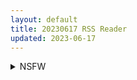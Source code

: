 ```yaml
---
layout: default
title: 20230617 RSS Reader
updated: 2023-06-17
---
```


<details class='content-parent'>
<summary>
NSFW
</summary>
<details class='content-child'>
<summary>
<span class='rss-title'> [小春个人汉化][ばっくゆあらっく (mogO-721)] 巫女鬼姦 </span> <a class='rss-link' href='https://gmgard.com/gm122764' target='_blank'>&nbsp;</a>
<div class='rss-published'> 🕛 20230617 16:04:32</div>
</summary>
<img src="https://static.gmgard.us/Images/upload/13331172331412094.jpg" /><br /><p>人类与鬼族们的战斗即将进入尾声</p>
</details>
<details class='content-child'>
<summary>
<span class='rss-title'> [steam官中][RJ01060153][PEACH CAT] 処女と執事と魔女の島V1.02 </span> <a class='rss-link' href='https://gmgard.com/gm122760' target='_blank'>&nbsp;</a>
<div class='rss-published'> 🕛 20230617 14:57:50</div>
</summary>
<img src="https://static.gmgard.us/Images/upload/19960171755152667.jpg" /><br /><p>
伊莉娜是一名居住在瓦贝因岛上的见习魔女，
与她的母亲赛丽娜塔以及管家雷加德住在一起。
光阴荏苒，伊莉娜也到了接受晋升为真正的魔女的试炼的年纪。
这场试炼的内容是前往岛上几处拥有魔力的泉水，并且在泉水中沐浴，让身体直接吸收蕴藏在泉水中的魔力。
如果换做平时，这样的试炼和旅游相差无几；可巧合的是，瓦贝因岛突然成为了作恶多端的魔王的目标！
魔王释放出了大批强大的魔物，意图将瓦贝因岛占为己有。
身为前任</p>
</details>
<details class='content-child'>
<summary>
<span class='rss-title'> 闪乱神乐 ESTIVAL VERSUS 四季 </span> <a class='rss-link' href='https://gmgard.com/gm122765' target='_blank'>&nbsp;</a>
<div class='rss-published'> 🕛 20230617 13:37:27</div>
</summary>
<img src="https://static.gmgard.us/Images/upload/15059172137277776.jpg" /><br /><p>闪乱神乐EV白金了，纪念图一张。</p>
</details>
<details class='content-child'>
<summary>
<span class='rss-title'> (同人誌) [おとなごっこ委員会 (よろず)] 僕らのCQC (オリジナル) </span> <a class='rss-link' href='https://gmgard.com/gm122763' target='_blank'>&nbsp;</a>
<div class='rss-published'> 🕛 20230617 12:52:28</div>
</summary>
<img src="https://static.gmgard.us/Images/upload/91847172052279138.jpg" /><br /><p>几个小故事拼凑起来的萝莉本。看了一下，发现封面的那对诱人萝莉姐妹根本没有出场，就只是有张封面而已，货不对板啊。对于这种画一个好的包装封面来打包散装小故事，并且还没有任何与封面相关内容的行为，我表示强烈的谴责，这TM纯纯的欺诈呀。</p>
</details>
<details class='content-child'>
<summary>
<span class='rss-title'> (生肉)[遊亀こねふ(男の子で遊ぼう)] 男の娘ソープ島 </span> <a class='rss-link' href='https://gmgard.com/gm122762' target='_blank'>&nbsp;</a>
<div class='rss-published'> 🕛 20230617 12:18:05</div>
</summary>
<img src="https://static.gmgard.us/Images/upload/95468172018051202.jpg" /><br /><p>在异国岛屿和两个可爱的小伪娘交流剑法这种体验可不多得。</p>
</details>
<details class='content-child'>
<summary>
<span class='rss-title'> [无修正][未知字幕组][ファイブウェイズ] 堕落 女教師破壊 1-3 </span> <a class='rss-link' href='https://gmgard.com/gm122761' target='_blank'>&nbsp;</a>
<div class='rss-published'> 🕛 20230617 12:10:21</div>
</summary>
<img src="https://iili.io/H6UDqAb.gif" /><br /><p>&nbsp;学生想强奸老师 老师激烈反抗过 但是也无济于事 最后还是屈服了 这种类型我真的挺喜欢的 不过结局不是我喜欢的 我所期待的结局是带着把他们杀了的恨意反抗 而不是屈服 只能说下次动嘴的时候 使尽吃奶的力气咬就行了 给他们一点小小的震撼&nbsp;</p>
</details>
<details class='content-child'>
<summary>
<span class='rss-title'> [najar] 偶像大师 「灯織」フルバージョンMP4 [Fanbox](双版本) </span> <a class='rss-link' href='https://gmgard.com/gm122755' target='_blank'>&nbsp;</a>
<div class='rss-published'> 🕛 20230616 12:29:32</div>
</summary>
<img src="https://static.gmgard.us/Images/upload/16133160251422077.jpg" /><br /><p>作者发了两个版本 一个有衬衫一个没有</p>
</details>
<details class='content-child'>
<summary>
<span class='rss-title'> [蟹村飯店 (かに村えびお)] ネガティブちっぱいサキュバスが来た (オリジナル) </span> <a class='rss-link' href='https://gmgard.com/gm122759' target='_blank'>&nbsp;</a>
<div class='rss-published'> 🕛 20230616 12:20:38</div>
</summary>
<img src="https://static.gmgard.us/Images/upload/14387162020378632.jpg" /><br /><p>萝莉控大叔召唤自卑魅魔，在各取所需的互助下，需求互补的双方都得到了令各自满意的结果（不介意被榨干的话）。</p>
</details>
<details class='content-child'>
<summary>
<span class='rss-title'> [自购][Milk Dipper] 爛光天使リュミエール~カエルに侵され苗床にされた少女の末路~ </span> <a class='rss-link' href='https://gmgard.com/gm122757' target='_blank'>&nbsp;</a>
<div class='rss-published'> 🕛 20230616 12:05:02</div>
</summary>
<img src="https://static.gmgard.us/Images/upload/21140161858046318.jpg" /><br /><p>白嫖多年，这个那个啊这反正冲就完事了（大概讲的是马猴少女被蛙星人抓去劈里啪啦的故事</p>
</details>
<details class='content-child'>
<summary>
<span class='rss-title'> [自购][RJ01066599][雨宿り蛙 ]ネトラセキロク白咲純恋 V1.02 </span> <a class='rss-link' href='https://gmgard.com/gm122756' target='_blank'>&nbsp;</a>
<div class='rss-published'> 🕛 20230616 12:04:50</div>
</summary>
<img src="https://static.gmgard.us/Images/upload/15838161105379480.jpg" /><br /><p>个人评价下这次的纯恋，作者是有用心把各种要素加进去其中也有比较戳性癖的play，总体剧情有点NTR速堕。女主的性格过软和好骗，导致全程做的观感可能有点乏味。或许只是单纯我对寝取らせ剧情想看女主性格强些硬然后做的过程中被黄毛征服吧？都怪空上的危ぶまれる変化里的楓太香了把我性癖扭曲了（误&nbsp; &nbsp; 最后希望作者下作考虑加入影绘。</p>
</details>
<details class='content-child'>
<summary>
<span class='rss-title'> [无修正][未知字幕组][Milky]MILK・ジャンキー 姉妹編 ボリューム1-4 </span> <a class='rss-link' href='https://gmgard.com/gm122758' target='_blank'>&nbsp;</a>
<div class='rss-published'> 🕛 20230616 12:03:32</div>
</summary>
<img src="https://iili.io/H6Nn1wu.gif" /><br /><p>雷火剑纯爱后宫番&nbsp;1-2集有码&nbsp;现在也没流出无修正 真是可惜了</p>
</details>

</details>
